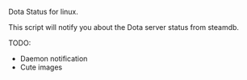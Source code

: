 Dota Status for linux.

This script will notify you about the Dota server status from steamdb.

TODO:
  - Daemon notification
  - Cute images
